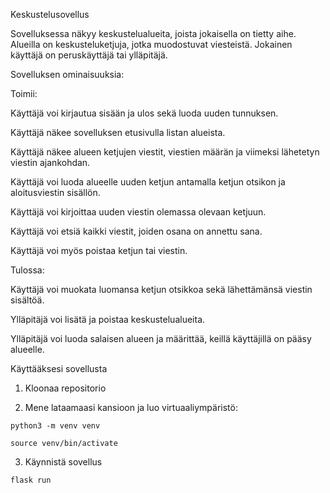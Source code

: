 Keskustelusovellus

Sovelluksessa näkyy keskustelualueita, joista jokaisella on tietty aihe. Alueilla on keskusteluketjuja, jotka muodostuvat viesteistä. Jokainen käyttäjä on peruskäyttäjä tai ylläpitäjä.

Sovelluksen ominaisuuksia:

Toimii: 

Käyttäjä voi kirjautua sisään ja ulos sekä luoda uuden tunnuksen.

Käyttäjä näkee sovelluksen etusivulla listan alueista.

Käyttäjä näkee alueen ketjujen viestit, viestien määrän ja viimeksi lähetetyn viestin ajankohdan. 

Käyttäjä voi luoda alueelle uuden ketjun antamalla ketjun otsikon ja aloitusviestin sisällön.

Käyttäjä voi kirjoittaa uuden viestin olemassa olevaan ketjuun.

Käyttäjä voi etsiä kaikki viestit, joiden osana on annettu sana.

Käyttäjä voi myös poistaa ketjun tai viestin.

Tulossa:

Käyttäjä voi muokata luomansa ketjun otsikkoa sekä lähettämänsä viestin sisältöä. 

Ylläpitäjä voi lisätä ja poistaa keskustelualueita.

Ylläpitäjä voi luoda salaisen alueen ja määrittää, keillä käyttäjillä on pääsy alueelle.

Käyttääksesi sovellusta 

1. Kloonaa repositorio

2. Mene lataamaasi kansioon ja luo virtuaaliympäristö: 
```
python3 -m venv venv
```
```
source venv/bin/activate
```

3. Käynnistä sovellus 
```
flask run
```
